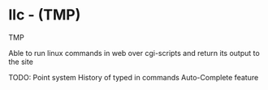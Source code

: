 # llc - (TMP)

TMP

Able to run linux commands in web over cgi-scripts and return its output to the site


TODO: 
Point system
History of typed in commands
Auto-Complete feature
